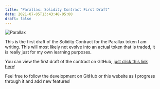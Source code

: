 ```yaml
---
title: "Parallax: Solidity Contract First Draft"
date: 2021-07-05T13:43:48-05:00
draft: false
---
```


![Parallax](/posts/parallax.png#center)


This is the first draft of the Solidity Contract for the Parallax token I am writing. This will most likely not evolve into an actual token that is traded, it is really just for my own learning purposes.

You can view the first draft of the contract on GitHub, [just click this link here](https://github.com/PirateCrypto/Parallax)!

Feel free to follow the development on GitHub or this website as I progress through it and add new features!

